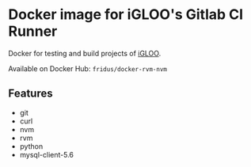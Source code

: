 # Docker image for iGLOO's Gitlab CI Runner

Docker for testing and build projects of [iGLOO](http://igloo.be).

Available on Docker Hub: `fridus/docker-rvm-nvm`

## Features
- git
- curl
- nvm
- rvm
- python
- mysql-client-5.6
